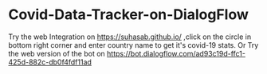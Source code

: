 # Covid-Data-Tracker-on-DialogFlow
Try the web Integration on https://suhasab.github.io/ ,click on the circle in bottom right corner and enter country name to get it's covid-19 stats.
Or Try the web version of the bot on https://bot.dialogflow.com/ad93c19d-ffc1-425d-882c-db0f4fdf11ad
